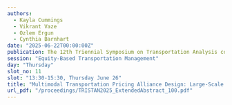```yaml
---
authors:
  - Kayla Cummings
  - Vikrant Vaze
  - Ozlem Ergun
  - Cynthia Barnhart
date: "2025-06-22T00:00:00Z"
publication: The 12th Triennial Symposium on Transportation Analysis conference
session: "Equity-Based Transportation Management"
day: "Thursday"
slot_no: 11
slot: "13:30-15:30, Thursday June 26"
title: "Multimodal Transportation Pricing Alliance Design: Large-Scale Optimization for Rapid Gains"
url_pdf: "/proceedings/TRISTAN2025_ExtendedAbstract_100.pdf"
---
```


